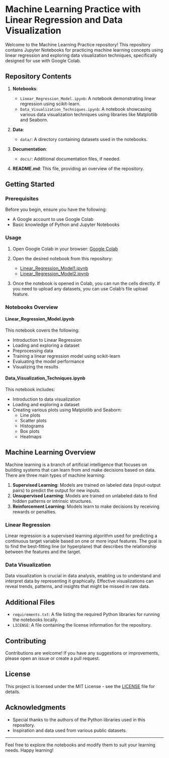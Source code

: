 # Machine Learning Practice with Linear Regression and Data Visualization

Welcome to the Machine Learning Practice repository! This repository contains Jupyter Notebooks for practicing machine learning concepts using linear regression and exploring data visualization techniques, specifically designed for use with Google Colab.

## Repository Contents

1. **Notebooks**:
    - `Linear_Regression_Model.ipynb`: A notebook demonstrating linear regression using scikit-learn.
    - `Data_Visualization_Techniques.ipynb`: A notebook showcasing various data visualization techniques using libraries like Matplotlib and Seaborn.

2. **Data**:
    - `data/`: A directory containing datasets used in the notebooks.

3. **Documentation**:
    - `docs/`: Additional documentation files, if needed.

4. **README.md**: This file, providing an overview of the repository.

## Getting Started

### Prerequisites

Before you begin, ensure you have the following:
- A Google account to use Google Colab
- Basic knowledge of Python and Jupyter Notebooks

### Usage

1. Open Google Colab in your browser: [Google Colab](https://colab.research.google.com/)

2. Open the desired notebook from this repository:
    - [Linear_Regression_Model1.ipynb](https://github.com/your-username/ml-practice/blob/main/Linear_Regression_Model.ipynb)
    - [Linear_Regression_Model2.ipynb](https://github.com/your-username/ml-practice/blob/main/Data_Visualization_Techniques.ipynb)

3. Once the notebook is opened in Colab, you can run the cells directly. If you need to upload any datasets, you can use Colab’s file upload feature.

### Notebooks Overview

#### Linear_Regression_Model.ipynb

This notebook covers the following:
- Introduction to Linear Regression
- Loading and exploring a dataset
- Preprocessing data
- Training a linear regression model using scikit-learn
- Evaluating the model performance
- Visualizing the results

#### Data_Visualization_Techniques.ipynb

This notebook includes:
- Introduction to data visualization
- Loading and exploring a dataset
- Creating various plots using Matplotlib and Seaborn:
  - Line plots
  - Scatter plots
  - Histograms
  - Box plots
  - Heatmaps

## Machine Learning Overview

Machine learning is a branch of artificial intelligence that focuses on building systems that can learn from and make decisions based on data. There are three main types of machine learning:

1. **Supervised Learning**: Models are trained on labeled data (input-output pairs) to predict the output for new inputs.
2. **Unsupervised Learning**: Models are trained on unlabeled data to find hidden patterns or intrinsic structures.
3. **Reinforcement Learning**: Models learn to make decisions by receiving rewards or penalties.

### Linear Regression

Linear regression is a supervised learning algorithm used for predicting a continuous target variable based on one or more input features. The goal is to find the best-fitting line (or hyperplane) that describes the relationship between the features and the target.

### Data Visualization

Data visualization is crucial in data analysis, enabling us to understand and interpret data by representing it graphically. Effective visualizations can reveal trends, patterns, and insights that might be missed in raw data.

## Additional Files

- `requirements.txt`: A file listing the required Python libraries for running the notebooks locally.
- `LICENSE`: A file containing the license information for the repository.

## Contributing

Contributions are welcome! If you have any suggestions or improvements, please open an issue or create a pull request.

## License

This project is licensed under the MIT License - see the [LICENSE](LICENSE) file for details.

## Acknowledgments

- Special thanks to the authors of the Python libraries used in this repository.
- Inspiration and data used from various public datasets.

---

Feel free to explore the notebooks and modify them to suit your learning needs. Happy learning!
